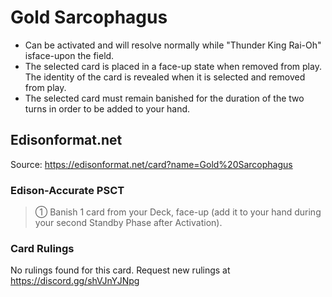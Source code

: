 # Gold Sarcophagus

*   Can be activated and will resolve normally while "Thunder King Rai-Oh" isface-upon the field.
*   The selected card is placed in a face-up state when removed from play. The identity of the card is revealed when it is selected and removed from play.
*   The selected card must remain banished for the duration of the two turns in order to be added to your hand.

## Edisonformat.net

Source: https://edisonformat.net/card?name=Gold%20Sarcophagus

### Edison-Accurate PSCT

> ① Banish 1 card from your Deck, face-up
> (add it to your hand during your second Standby Phase after Activation).

### Card Rulings

No rulings found for this card. Request new rulings at https://discord.gg/shVJnYJNpg
            